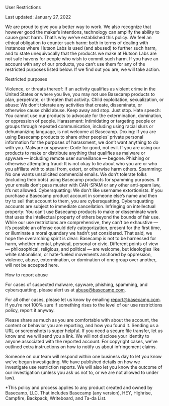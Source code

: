 User Restrictions

Last updated: January 27, 2022

We are proud to give you a better way to work. We also recognize that however good the maker’s intentions, technology can amplify the ability to cause great harm. That’s why we’ve established this policy. We feel an ethical obligation to counter such harm: both in terms of dealing with instances where Hutson Labs is used (and abused) to further such harm, and to state unequivocally that the products we make at Hutson Labs are not safe havens for people who wish to commit such harm. If you have an account with any of our products, you can’t use them for any of the restricted purposes listed below. If we find out you are, we will take action.

Restricted purposes

Violence, or threats thereof: If an activity qualifies as violent crime in the United States or where you live, you may not use Basecamp products to plan, perpetrate, or threaten that activity.
Child exploitation, sexualization, or abuse: We don’t tolerate any activities that create, disseminate, or otherwise cause child abuse. Keep away and stop. Just stop.
Hate speech: You cannot use our products to advocate for the extermination, domination, or oppression of people.
Harassment: Intimidating or targeting people or groups through repeated communication, including using racial slurs or dehumanizing language, is not welcome at Basecamp.
Doxing: If you are using Basecamp products to share other peoples’ private personal information for the purposes of harassment, we don’t want anything to do with you.
Malware or spyware: Code for good, not evil. If you are using our products to make or distribute anything that qualifies as malware or spyware — including remote user surveillance — begone.
Phishing or otherwise attempting fraud: It is not okay to lie about who you are or who you affiliate with to steal from, extort, or otherwise harm others.
Spamming: No one wants unsolicited commercial emails. We don’t tolerate folks (including their bots) using Basecamp products for spamming purposes. If your emails don’t pass muster with CAN-SPAM or any other anti-spam law, it’s not allowed.
Cybersquatting: We don’t like username extortionists. If you purchase a Basecamp product account in someone else’s name and then try to sell that account to them, you are cybersquatting. Cybersquatting accounts are subject to immediate cancellation.
Infringing on intellectual property: You can’t use Basecamp products to make or disseminate work that uses the intellectual property of others beyond the bounds of fair use.
While our use restrictions are comprehensive, they can’t be exhaustive — it’s possible an offense could defy categorization, present for the first time, or illuminate a moral quandary we hadn’t yet considered. That said, we hope the overarching spirit is clear: Basecamp is not to be harnessed for harm, whether mental, physical, personal or civic. Different points of view — philosophical, religious, and political — are welcome, but ideologies like white nationalism, or hate-fueled movements anchored by oppression, violence, abuse, extermination, or domination of one group over another, will not be accepted here.

How to report abuse

For cases of suspected malware, spyware, phishing, spamming, and cybersquatting, please alert us at abuse@basecamp.com.

For all other cases, please let us know by emailing report@basecamp.com. If you’re not 100% sure if something rises to the level of our use restrictions policy, report it anyway.

Please share as much as you are comfortable with about the account, the content or behavior you are reporting, and how you found it. Sending us a URL or screenshots is super helpful. If you need a secure file transfer, let us know and we will send you a link. We will not disclose your identity to anyone associated with the reported account. For copyright cases, we've outlined extra instructions on how to notify us about infringement claims.

Someone on our team will respond within one business day to let you know we’ve begun investigating. We have published details on how we investigate use restriction reports. We will also let you know the outcome of our investigation (unless you ask us not to, or we are not allowed to under law).

*This policy and process applies to any product created and owned by Basecamp, LLC. That includes Basecamp (any version), HEY, Highrise, Campfire, Backpack, Writeboard, and Ta-da List.